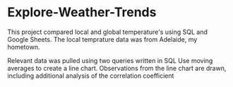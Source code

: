 # Explore-Weather-Trends
This project compared local and global temperature's using SQL and Google Sheets.
The local temprature data was from Adelaide, my hometown.

Relevant data was pulled using two queries written in SQL
Use moving averages to create a line chart. Observations from the line chart are drawn, including additional analysis of the correlation coefficient
